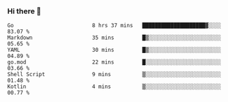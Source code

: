 ### Hi there 👋

<!--
**yeya24/yeya24** is a ✨ _special_ ✨ repository because its `README.md` (this file) appears on your GitHub profile.

Here are some ideas to get you started:

- 🔭 I’m currently working on ...
- 🌱 I’m currently learning ...
- 👯 I’m looking to collaborate on ...
- 🤔 I’m looking for help with ...
- 💬 Ask me about ...
- 📫 How to reach me: ...
- 😄 Pronouns: ...
- ⚡ Fun fact: ...
-->

<!--START_SECTION:waka-->

```text
Go                         8 hrs 37 mins   ████████████████████▓░░░░   83.07 %
Markdown                   35 mins         █▒░░░░░░░░░░░░░░░░░░░░░░░   05.65 %
YAML                       30 mins         █▒░░░░░░░░░░░░░░░░░░░░░░░   04.89 %
go.mod                     22 mins         █░░░░░░░░░░░░░░░░░░░░░░░░   03.66 %
Shell Script               9 mins          ▒░░░░░░░░░░░░░░░░░░░░░░░░   01.48 %
Kotlin                     4 mins          ▒░░░░░░░░░░░░░░░░░░░░░░░░   00.77 %
```

<!--END_SECTION:waka-->
